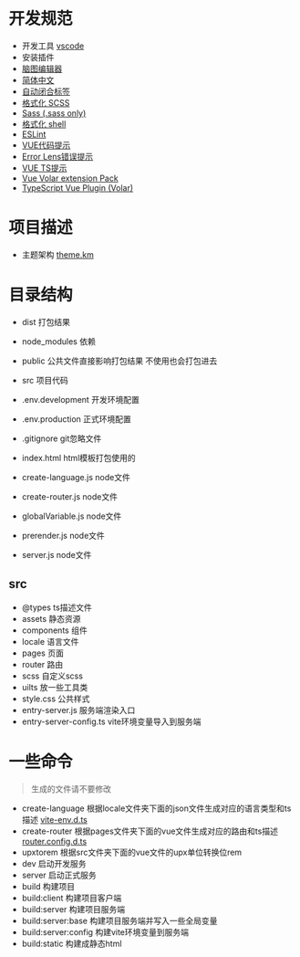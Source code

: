 # 开发规范

- 开发工具 [vscode](https://code.visualstudio.com/Download)
- 安装插件
- [脑图编辑器](vscode:extension/Souche.vscode-mindmap)
- [简体中文](vscode:extension/MS-CEINTL.vscode-language-pack-zh-hans)
- [自动闭合标签](vscode:extension/formulahendry.auto-close-tag)
- [格式化 SCSS](vscode:extension/sibiraj-s.vscode-scss-formatter)
- [Sass (.sass only)](vscode:extension/syler.sass-indented)
- [格式化 shell](vscode:extension/foxundermoon.shell-format)
- [ESLint](vscode:extension/dbaeumer.vscode-eslint)
- [VUE代码提示](vscode:extension/matijao.vue-nuxt-snippets)
- [Error Lens错误提示](vscode:extension/usernamehw.errorlens)
- [VUE TS提示](vscode:extension/Vue.volar)
- [Vue Volar extension Pack](vscode:extension/MisterJ.vue-volar-extention-pack)
- [TypeScript Vue Plugin (Volar)](vscode:extension/Vue.vscode-typescript-vue-plugin)

# 项目描述
- 主题架构 [theme.km](./theme.km)

# 目录结构
- dist 打包结果
- node_modules 依赖
- public 公共文件直接影响打包结果 不使用也会打包进去
- src 项目代码
- .env.development 开发环境配置
- .env.production 正式环境配置
- .gitignore git忽略文件
- index.html html模板打包使用的

- create-language.js node文件
- create-router.js node文件
- globalVariable.js node文件
- prerender.js node文件
- server.js node文件
## src
- @types ts描述文件
- assets 静态资源
- components 组件
- locale 语言文件
- pages 页面
- router 路由
- scss 自定义scss
- uilts 放一些工具类
- style.css 公共样式
- entry-server.js 服务端渲染入口
- entry-server-config.ts vite环境变量导入到服务端

# 一些命令

> 生成的文件请不要修改

- create-language 根据locale文件夹下面的json文件生成对应的语言类型和ts描述 [vite-env.d.ts](./src/@types/vite-env.d.ts)
- create-router 根据pages文件夹下面的vue文件生成对应的路由和ts描述 [router.config.d.ts](./src/@types/router.config.d.ts)
- upxtorem 根据src文件夹下面的vue文件的upx单位转换位rem
- dev 启动开发服务
- server 启动正式服务
- build 构建项目
- build:client 构建项目客户端
- build:server 构建项目服务端
- build:server:base 构建项目服务端并写入一些全局变量
- build:server:config 构建vite环境变量到服务端
- build:static 构建成静态html